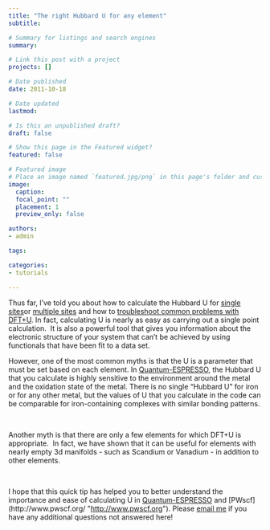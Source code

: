 ```yaml
---
title: "The right Hubbard U for any element"
subtitle: 

# Summary for listings and search engines
summary: 

# Link this post with a project
projects: []

# Date published
date: 2011-10-18

# Date updated
lastmod: 

# Is this an unpublished draft?
draft: false

# Show this page in the Featured widget?
featured: false

# Featured image
# Place an image named `featured.jpg/png` in this page's folder and customize its options here.
image:
  caption: 
  focal_point: ""
  placement: 1
  preview_only: false

authors:
- admin

tags:

categories:
- tutorials

---
```

Thus far, I’ve told you about how to calculate the Hubbard U for [single](../2011-05-31-calculating-hubbard-u "Calculating the Hubbard U") [sites](calculating-hubbard-u "Calculating the Hubbard U")or [multiple sites](../2011-06-28-hubbard-u-multiple-sites "Hubbard U for multiple sites") and how to [troubleshoot common problems with DFT+U](../2011-09-13-troubleshooting-common-problems-dftu "Troubleshooting common problems with DFT+U"). In fact, calculating U is nearly as easy as carrying out a single point calculation.  It is also a powerful tool that gives you information about the electronic structure of your system that can’t be achieved by using functionals that have been fit to a data set.



However, one of the most common myths is that the U is a parameter that must be set based on each element. In [Quantum-ESPRESSO](http://www.quantum-espresso.org/ "http://www.quantum-espresso.org"), the Hubbard U that you calculate is highly sensitive to the environment around the metal and the oxidation state of the metal. There is no single “Hubbard U” for iron or for any other metal, but the values of U that you calculate in the code can be comparable for iron-containing complexes with similar bonding patterns.


 


Another myth is that there are only a few elements for which DFT+U is appropriate.  In fact, we have shown that it can be useful for elements with nearly empty 3d manifolds - such as Scandium or Vanadium - in addition to other elements.


 


I hope that this quick tip has helped you to better understand the importance and ease of calculating U in [Quantum-ESPRESSO](http://www.quantum-espresso.org/ "http://www.quantum-espresso.org") and [PWscf](http://www.pwscf.org/ "http://www.pwscf.org"). Please [email me](mailto:hjkulik@mit.edu?subject=Questions%20about%20Hubbard%20U%20for%20any%20element "mailto:hjkulik@mit.edu?subject=Questions about Hubbard U for any element") if you have any additional questions not answered here!



